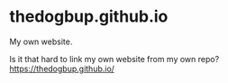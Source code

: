# thedogbup.github.io
My own website.

Is it that hard to link my own website from my own repo?
https://thedogbup.github.io/
